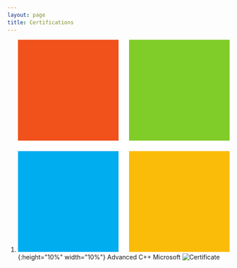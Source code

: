 ```yaml
---
layout: page
title: Certifications
---
```



1. ![Microsoft](/assets/icons/microsoft.png){:height="10%" width="10%"} Advanced C++
	Microsoft
	![Certificate](https://courses.edx.org/certificates/5bc13c9ca74f41f0b868bd8c8100c2f8)